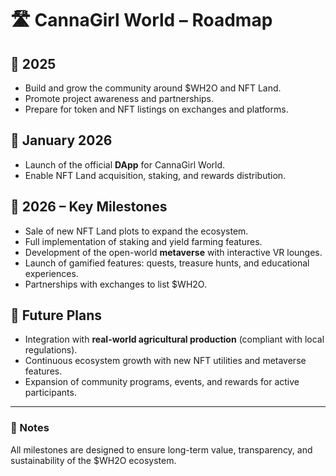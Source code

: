 # 🛣 CannaGirl World – Roadmap

## 🔹 2025
- Build and grow the community around $WH2O and NFT Land.  
- Promote project awareness and partnerships.  
- Prepare for token and NFT listings on exchanges and platforms.  

## 🔹 January 2026
- Launch of the official **DApp** for CannaGirl World.  
- Enable NFT Land acquisition, staking, and rewards distribution.  

## 🔹 2026 – Key Milestones
- Sale of new NFT Land plots to expand the ecosystem.  
- Full implementation of staking and yield farming features.  
- Development of the open-world **metaverse** with interactive VR lounges.  
- Launch of gamified features: quests, treasure hunts, and educational experiences.  
- Partnerships with exchanges to list $WH2O.  

## 🔹 Future Plans
- Integration with **real-world agricultural production** (compliant with local regulations).  
- Continuous ecosystem growth with new NFT utilities and metaverse features.  
- Expansion of community programs, events, and rewards for active participants.  

---

### 🔹 Notes
All milestones are designed to ensure long-term value, transparency, and sustainability of the $WH2O ecosystem.

